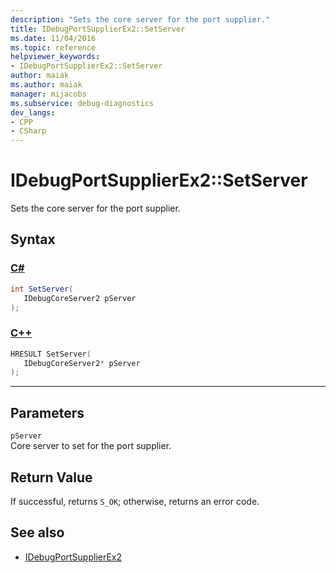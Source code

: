 ```yaml
---
description: "Sets the core server for the port supplier."
title: IDebugPortSupplierEx2::SetServer
ms.date: 11/04/2016
ms.topic: reference
helpviewer_keywords:
- IDebugPortSupplierEx2::SetServer
author: maiak
ms.author: maiak
manager: mijacobs
ms.subservice: debug-diagnostics
dev_langs:
- CPP
- CSharp
---
```

# IDebugPortSupplierEx2::SetServer

Sets the core server for the port supplier.

## Syntax

### [C#](#tab/csharp)
```csharp
int SetServer(
   IDebugCoreServer2 pServer
);
```
### [C++](#tab/cpp)
```cpp
HRESULT SetServer(
   IDebugCoreServer2* pServer
);
```
---

## Parameters
`pServer`\
Core server to set for the port supplier.

## Return Value
 If successful, returns `S_OK`; otherwise, returns an error code.

## See also
- [IDebugPortSupplierEx2](../../../extensibility/debugger/reference/idebugportsupplierex2.md)
